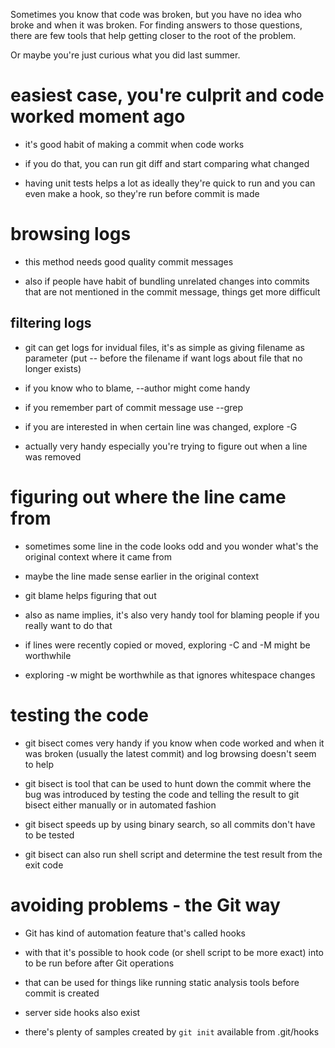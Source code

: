 Sometimes you know that code was broken, but you have no idea who broke and
when it was broken. For finding answers to those questions, there are few
tools that help getting closer to the root of the problem.

Or maybe you're just curious what you did last summer.

# easiest case, you're culprit and code worked moment ago

- it's good habit of making a commit when code works

- if you do that, you can run git diff and start comparing what changed

- having unit tests helps a lot as ideally they're quick to run and you can
  even make a hook, so they're run before commit is made

# browsing logs

- this method needs good quality commit messages

- also if people have habit of bundling unrelated changes into commits that are
  not mentioned in the commit message, things get more difficult

## filtering logs

- git can get logs for invidual files, it's as simple as giving filename as
  parameter (put -- before the filename if want logs about file that no longer
  exists)

- if you know who to blame, --author might come handy

- if you remember part of commit message use --grep

- if you are interested in when certain line was changed, explore -G

- actually very handy especially you're trying to figure out when a line was
  removed

# figuring out where the line came from

- sometimes some line in the code looks odd and you wonder what's the original
  context where it came from

- maybe the line made sense earlier in the original context

- git blame helps figuring that out

- also as name implies, it's also very handy tool for blaming people if you
  really want to do that

- if lines were recently copied or moved, exploring -C and -M might be
  worthwhile
 
- exploring -w might be worthwhile as that ignores whitespace changes

# testing the code

- git bisect comes very handy if you know when code worked and when it was
  broken (usually the latest commit) and log browsing doesn't seem to help

- git bisect is tool that can be used to hunt down the commit where the bug was
  introduced by testing the code and telling the result to git bisect either
  manually or in automated fashion

- git bisect speeds up by using binary search, so all commits don't have to be
  tested

- git bisect can also run shell script and determine the test result from the
  exit code

# avoiding problems - the Git way

- Git has kind of automation feature that's called hooks

- with that it's possible to hook code (or shell script to be more exact) into
  to be run before after Git operations

- that can be used for things like running static analysis tools before commit
  is created

- server side hooks also exist

- there's plenty of samples created by `git init` available from .git/hooks
